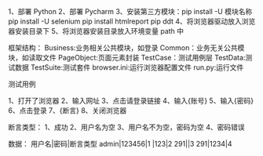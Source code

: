 1、部署 Python
2、部署 Pycharm
3、安装第三方模块：pip install -U 模块名称
    pip install -U selenium
    pip install htmlreport
    pip ddt
4、将浏览器驱动放入浏览器安装目录下
5、将浏览器安装目录放入环境变量 path 中

框架结构：
Business:业务相关公共模块，如登录
Common：业务无关公共模块，如读取文件
PageObject:页面元素封装
TestCase：测试用例层
TestData:测试数据
TestSuite:测试套件
browser.ini:运行浏览器配置文件
run.py:运行文件


测试用例

1、打开了浏览器
2、输入网址
3、点击请登录链接
4、输入{账号}
5、输入{密码}
6、点击登录
7、{断言}
8、关闭浏览器

断言类型：
1、成功
2、用户名为空
3、用户名不为空，密码为空
4、密码错误

数据：
用户名|密码|断言类型
admin|123456|1
|123|2
291||3
291|1234|4
